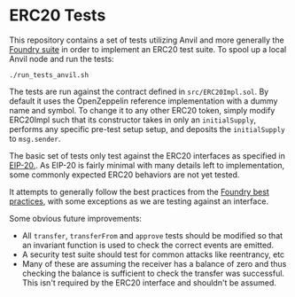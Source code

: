 # ERC20 Tests
This repository contains a set of tests utilizing Anvil and more generally the [Foundry suite](https://github.com/foundry-rs/foundry) in order to implement an ERC20 test suite. To spool up a local Anvil node and run the tests:

```
./run_tests_anvil.sh
```

The tests are run against the contract defined in `src/ERC20Impl.sol`. By default it uses the OpenZeppelin reference implementation with a dummy name and symbol. To change it to any other ERC20 token, simply modify ERC20Impl such that its constructor takes in only an `initialSupply`, performs any specific pre-test setup setup, and deposits the `initialSupply` to `msg.sender`.

The basic set of tests only test against the ERC20 interfaces as specified in [EIP-20.](https://eips.ethereum.org/EIPS/eip-20). As EIP-20 is fairly minimal with many details left to implementation, some commonly expected ERC20 behaviors are not yet tested.

It attempts to generally follow the best practices from the [Foundry best practices](https://book.getfoundry.sh/guides/best-practices), with some exceptions as we are testing against an interface. 

Some obvious future improvements:
* All `transfer`, `transferFrom` and `approve` tests should be modified so that an invariant function is used to check the correct events are emitted. 
* A security test suite should test for common attacks like reentrancy, etc
* Many of these are assuming the receiver has a balance of zero and thus checking the balance is sufficient to check the transfer was successful. This isn't required by the ERC20 interface and shouldn't be assumed.